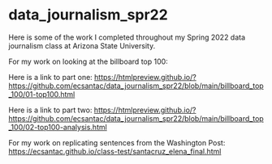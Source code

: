 # data_journalism_spr22
Here is some of the work I completed throughout my Spring 2022 data journalism class at Arizona State University.

For my work on looking at the billboard top 100:

Here is a link to part one: https://htmlpreview.github.io/?https://github.com/ecsantac/data_journalism_spr22/blob/main/billboard_top_100/01-top100.html

Here is a link to part two: https://htmlpreview.github.io/?https://github.com/ecsantac/data_journalism_spr22/blob/main/billboard_top_100/02-top100-analysis.html

For my work on replicating sentences from the Washington Post: https://ecsantac.github.io/class-test/santacruz_elena_final.html

